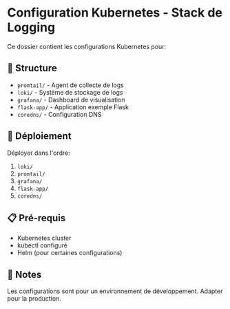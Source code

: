 # Configuration Kubernetes - Stack de Logging

Ce dossier contient les configurations Kubernetes pour:

## 📁 Structure
- `promtail/` - Agent de collecte de logs
- `loki/` - Système de stockage de logs
- `grafana/` - Dashboard de visualisation
- `flask-app/` - Application exemple Flask
- `coredns/` - Configuration DNS

## 🚀 Déploiement
Déployer dans l'ordre:
1. `loki/`
2. `promtail/`
3. `grafana/`
4. `flask-app/`
5. `coredns/`

## 📋 Pré-requis
- Kubernetes cluster
- kubectl configuré
- Helm (pour certaines configurations)

## 🔧 Notes
Les configurations sont pour un environnement de développement.
Adapter pour la production.

